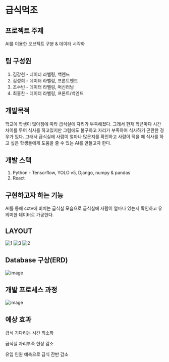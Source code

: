 # 급식먹조

## 프로젝트 주제

AI를 이용한 오브젝트 구분 & 데이터 시각화 

## 팀 구성원

1. 김강현 - 데이터 라벨링, 백엔드
2. 김성희 - 데이터 라벨링, 프론트엔드
3. 조수빈 - 데이터 라벨링, 머신러닝
4. 최홍찬 - 데이터 라벨링, 프론트/백엔드

## 개발목적

학교에 학생이 많아짐에 따라 급식실에 자리가 부족해졌다. 그래서 현재 학년마다 시간 차이를 두어 식사를 하고있지만 그럼에도 불구하고 자리가 부족하여 식사하기 곤란한 경우가 있다. 그래서 급식실에 사람이 얼마나 많은지를 확인하고 사람이 적을 때 식사를 하고 싶은 학생들에게 도움을 줄 수 있는 AI를 만들고자 한다.

## 개발 스택

1. Python - Tensorflow, YOLO v5, Django, numpy & pandas
2. React

## 구현하고자 하는 기능

AI를 통해 cctv에 비치는 급식실 모습으로 급식실에 사람이 얼마나 있는지 확인하고 유의미한 데이터로 가공한다.

## LAYOUT

![1](https://user-images.githubusercontent.com/82490973/190173323-0c7a3f7f-d1dc-48fd-94aa-8861673606f7.png)
![3](https://user-images.githubusercontent.com/82490973/190173312-e6d701ab-1c49-496d-b51d-d27269021227.png)
![2](https://user-images.githubusercontent.com/82490973/190173361-f09f7b25-47b4-4051-b413-29d6c3d5b8f0.png)


## Database 구상(ERD)

![image](https://user-images.githubusercontent.com/82490973/190172685-3e18667a-8da7-4e9f-aaee-09463d86ff46.png)

## 개발 프로세스 과정

![image](https://user-images.githubusercontent.com/79764169/190343478-15d565f6-5f9b-4ad4-8174-a7bbe06ada79.png)

## 예상 효과

급식 기다리는 시간 최소화

급식실 자리부족 현상 감소

유입 인원 예측으로 급식 잔반 감소
